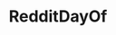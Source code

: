---
title: RedditDayOf
crosslinks:
- youtubefactsbot
- livven
- xkcd
- youtubot
- autotldr
- MapPorn
- VintageMenus
- u_imguralbumbot
- videos
- funny
- woahdude
- news
- science
- tmsbmeta
- coins
- drydockporn
- criticalrole
- scienceofdeduction
- vegancirclejerk
- Reddit101
---